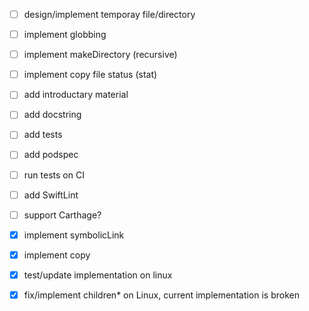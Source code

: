 - [ ] design/implement temporay file/directory
- [ ] implement globbing
- [ ] implement makeDirectory (recursive)
- [ ] implement copy file status (stat)
- [ ] add introductary material
- [ ] add docstring
- [ ] add tests
- [ ] add podspec
- [ ] run tests on CI
- [ ] add SwiftLint
- [ ] support Carthage?

- [x] implement symbolicLink
- [x] implement copy
- [x] test/update implementation on linux
- [x] fix/implement children* on Linux, current implementation is broken
